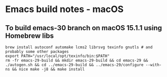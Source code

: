 # Emacs build notes - macOS

## To build emacs-30 branch on macOS 15.1.1 using Homebrew libs

    brew install autoconf automake lcms2 librsvg texinfo gnutls # and probably some other packages
    export PATH="/usr/local/opt/texinfo/bin:$PATH"
    rm -fr emacs-29-build && mkdir emacs-29-build && cd emacs-29 && ./autogen.sh && cd ../emacs-29-build && ../emacs-29/configure --with-ns && nice make -j8 && make install
